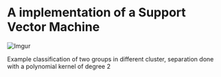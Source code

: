 # A implementation of a Support Vector Machine

![Imgur](https://i.imgur.com/gtMJpD4.png)


Example classification of two groups in different cluster, separation done 
with a polynomial kernel of degree 2
